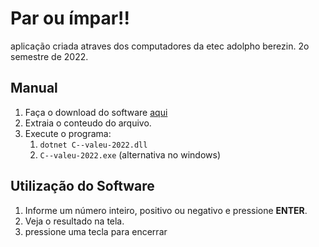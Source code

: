 # Par ou ímpar!!
aplicação criada atraves dos computadores da etec adolpho berezin.
2o semestre de 2022.

## Manual
1. Faça o download do software [aqui](https://github.com/Kyobrin/C--valeu-2022/blob/main/C--valeu-2022.zip)
1. Extraia o conteudo do arquivo.
1. Execute o programa:
    1. `dotnet C--valeu-2022.dll`
    2. `C--valeu-2022.exe` (alternativa no windows)

## Utilização do Software
1. Informe um número inteiro, positivo ou negativo e pressione **ENTER**.
2. Veja o resultado na tela.
3. pressione uma tecla para encerrar
